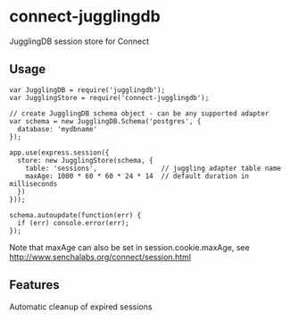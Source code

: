 connect-jugglingdb
==================

JugglingDB session store for Connect

Usage
-----

```
var JugglingDB = require('jugglingdb');
var JugglingStore = require('connect-jugglingdb');

// create JugglingDB schema object - can be any supported adapter
var schema = new JugglingDB.Schema('postgres', {
  database: 'mydbname'
});

app.use(express.session({
  store: new JugglingStore(schema, {
    table: 'sessions',                // juggling adapter table name
    maxAge: 1000 * 60 * 60 * 24 * 14  // default duration in milliseconds
  })
}));

schema.autoupdate(function(err) {
  if (err) console.error(err);
});
```

Note that maxAge can also be set in session.cookie.maxAge, see
http://www.senchalabs.org/connect/session.html

Features
--------

Automatic cleanup of expired sessions

